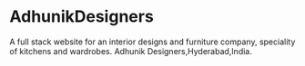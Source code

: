 # AdhunikDesigners
A full stack website for an interior designs and furniture company, speciality of kitchens and wardrobes. Adhunik Designers,Hyderabad,India.
